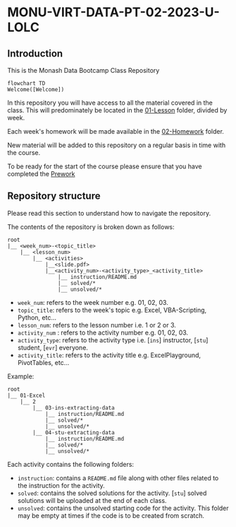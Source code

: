 # MONU-VIRT-DATA-PT-02-2023-U-LOLC

## Introduction

This is the Monash Data Bootcamp Class Repository

```mermaid
flowchart TD
Welcome([Welcome])
```

In this repository you will have access to all the material covered in the class. This will predominately be located in the [01-Lesson](/01-Lesson/) folder, divided by week.

Each week's homework will be made available in the [02-Homework](##) folder.

New material will be added to this repository on a regular basis in time with the course.

To be ready for the start of the course please ensure that you have completed the [Prework](/00-Prework/)


## Repository structure 

Please read this section to understand how to navigate the repository. 

The contents of the repository is broken down as follows: 

```
root 
|__ <week_num>-<topic_title>
    |__ <lesson_num>
        |__ <activities>
            |__<slide.pdf>
            |__<activity_num>-<activity_type>_<activity_title>
                |__ instruction/README.md
                |__ solved/*
                |__ unsolved/*
```

- `week_num`: refers to the week number e.g. 01, 02, 03. 
- `topic_title`: refers to the week's topic e.g. Excel, VBA-Scripting, Python, etc...
- `lesson_num`: refers to the lesson number i.e. 1 or 2 or 3. 
- `activity_num` : refers to the activity number e.g. 01, 02, 03. 
- `activity_type`: refers to the activity type i.e. [`ins`] instructor, [`stu`] student, [`evr`] everyone. 
- `activity_title`: refers to the activity title e.g. ExcelPlayground, PivotTables, etc...


Example: 
```
root 
|__ 01-Excel
    |__ 2
        |__ 03-ins-extracting-data
            |__ instruction/README.md
            |__ solved/*
            |__ unsolved/*
        |__ 04-stu-extracting-data
            |__ instruction/README.md
            |__ solved/*
            |__ unsolved/*
```


Each activity contains the following folders: 
- `instruction`: contains a `README.md` file along with other files related to the instruction for the activity. 
- `solved`: contains the solved solutions for the activity. [`stu`] solved solutions will be uploaded at the end of each class. 
- `unsolved`: contains the unsolved starting code for the activity. This folder may be empty at times if the code is to be created from scratch. 
